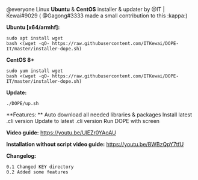 @everyone 
Linux **Ubuntu** & **CentOS** installer & updater by @IT | Kewai#9029 ( @Gagong#3333  made a small contribution to this :kappa:)

**Ubuntu [x64/armhf]:**
```
sudo apt install wget
bash <(wget -qO- https://raw.githubusercontent.com/ITKewai/DOPE-IT/master/installer-dope.sh)
```

**CentOS 8+**
```
sudo yum install wget
bash <(wget -qO- https://raw.githubusercontent.com/ITKewai/DOPE-IT/master/installer-dope.sh)
```

**Update:**
```
./DOPE/up.sh
```

**Features: **
Auto download all needed libraries & packages
Install latest .cli version
Update to latest .cli version
Run DOPE with screen

**Video guide:**
https://youtu.be/UlEZr0YAoAU

**Installation without script video guide:**
https://youtu.be/BWBzQpY7tfU

**Changelog:**
```fix
0.1 Changed KEY directory
0.2 Added some features
```

